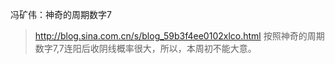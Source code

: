 冯矿伟：神奇的周期数字7
>http://blog.sina.com.cn/s/blog_59b3f4ee0102xlco.html
按照神奇的周期数字7,7连阳后收阴线概率很大，所以，本周初不能大意。
